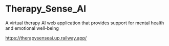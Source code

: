 # Therapy_Sense_AI
A virtual therapy AI web application that provides support for mental health and emotional well-being

https://therapysenseai.up.railway.app/
